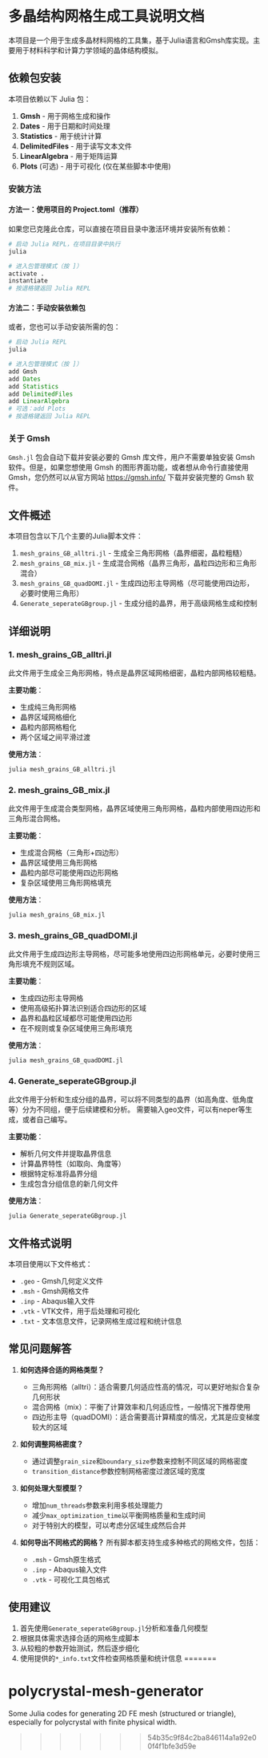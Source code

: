 
# 多晶结构网格生成工具说明文档

本项目是一个用于生成多晶材料网格的工具集，基于Julia语言和Gmsh库实现。主要用于材料科学和计算力学领域的晶体结构模拟。
## 依赖包安装

本项目依赖以下 Julia 包：

1. **Gmsh** - 用于网格生成和操作
2. **Dates** - 用于日期和时间处理
3. **Statistics** - 用于统计计算
4. **DelimitedFiles** - 用于读写文本文件
5. **LinearAlgebra** - 用于矩阵运算
6. **Plots** (可选) - 用于可视化 (仅在某些脚本中使用)

### 安装方法

#### 方法一：使用项目的 Project.toml（推荐）

如果您已克隆此仓库，可以直接在项目目录中激活环境并安装所有依赖：

```julia
# 启动 Julia REPL，在项目目录中执行
julia

# 进入包管理模式（按 ]）
activate .
instantiate
# 按退格键返回 Julia REPL
```

#### 方法二：手动安装依赖包

或者，您也可以手动安装所需的包：

```julia
# 启动 Julia REPL
julia

# 进入包管理模式（按 ]）
add Gmsh
add Dates
add Statistics
add DelimitedFiles
add LinearAlgebra
# 可选：add Plots
# 按退格键返回 Julia REPL
```

### 关于 Gmsh

`Gmsh.jl` 包会自动下载并安装必要的 Gmsh 库文件，用户不需要单独安装 Gmsh 软件。但是，如果您想使用 Gmsh 的图形界面功能，或者想从命令行直接使用 Gmsh，您仍然可以从官方网站 https://gmsh.info/ 下载并安装完整的 Gmsh 软件。

## 文件概述

本项目包含以下几个主要的Julia脚本文件：

1. `mesh_grains_GB_alltri.jl` - 生成全三角形网格（晶界细密，晶粒粗糙）
2. `mesh_grains_GB_mix.jl` - 生成混合网格（晶界三角形，晶粒四边形和三角形混合）
3. `mesh_grains_GB_quadDOMI.jl` - 生成四边形主导网格（尽可能使用四边形，必要时使用三角形）
4. `Generate_seperateGBgroup.jl` - 生成分组的晶界，用于高级网格生成和控制

## 详细说明

### 1. mesh_grains_GB_alltri.jl

此文件用于生成全三角形网格，特点是晶界区域网格细密，晶粒内部网格较粗糙。

**主要功能**：
- 生成纯三角形网格
- 晶界区域网格细化
- 晶粒内部网格粗化
- 两个区域之间平滑过渡

**使用方法**：
```julia
julia mesh_grains_GB_alltri.jl
```

### 2. mesh_grains_GB_mix.jl

此文件用于生成混合类型网格，晶界区域使用三角形网格，晶粒内部使用四边形和三角形混合网格。

**主要功能**：
- 生成混合网格（三角形+四边形）
- 晶界区域使用三角形网格
- 晶粒内部尽可能使用四边形网格
- 复杂区域使用三角形网格填充

**使用方法**：
```julia
julia mesh_grains_GB_mix.jl
```

### 3. mesh_grains_GB_quadDOMI.jl

此文件用于生成四边形主导网格，尽可能多地使用四边形网格单元，必要时使用三角形填充不规则区域。

**主要功能**：
- 生成四边形主导网格
- 使用高级拓扑算法识别适合四边形的区域
- 晶界和晶粒区域都尽可能使用四边形
- 在不规则或复杂区域使用三角形填充

**使用方法**：
```julia
julia mesh_grains_GB_quadDOMI.jl
```

### 4. Generate_seperateGBgroup.jl

此文件用于分析和生成分组的晶界，可以将不同类型的晶界（如高角度、低角度等）分为不同组，便于后续建模和分析。
需要输入geo文件，可以有neper等生成，或者自己编写。

**主要功能**：
- 解析几何文件并提取晶界信息
- 计算晶界特性（如取向、角度等）
- 根据特定标准将晶界分组
- 生成包含分组信息的新几何文件

**使用方法**：
```julia
julia Generate_seperateGBgroup.jl
```

## 文件格式说明

本项目使用以下文件格式：

- `.geo` - Gmsh几何定义文件
- `.msh` - Gmsh网格文件
- `.inp` - Abaqus输入文件
- `.vtk` - VTK文件，用于后处理和可视化
- `.txt` - 文本信息文件，记录网格生成过程和统计信息

## 常见问题解答

1. **如何选择合适的网格类型？**
   - 三角形网格（alltri）：适合需要几何适应性高的情况，可以更好地拟合复杂几何形状
   - 混合网格（mix）：平衡了计算效率和几何适应性，一般情况下推荐使用
   - 四边形主导（quadDOMI）：适合需要高计算精度的情况，尤其是应变梯度较大的区域

2. **如何调整网格密度？**
   - 通过调整`grain_size`和`boundary_size`参数来控制不同区域的网格密度
   - `transition_distance`参数控制网格密度过渡区域的宽度

3. **如何处理大型模型？**
   - 增加`num_threads`参数来利用多核处理能力
   - 减少`max_optimization_time`以平衡网格质量和生成时间
   - 对于特别大的模型，可以考虑分区域生成然后合并

4. **如何导出不同格式的网格？**
   所有脚本都支持生成多种格式的网格文件，包括：
   - `.msh` - Gmsh原生格式
   - `.inp` - Abaqus输入文件
   - `.vtk` - 可视化工具包格式

## 使用建议

1. 首先使用`Generate_seperateGBgroup.jl`分析和准备几何模型
2. 根据具体需求选择合适的网格生成脚本
3. 从较粗的参数开始测试，然后逐步细化
4. 使用提供的`*_info.txt`文件检查网格质量和统计信息 
=======
# polycrystal-mesh-generator
Some Julia codes for generating 2D FE mesh (structured or triangle), especially for polycrystal with finite physical width.
>>>>>>> 54b35c9f84c2ba846114a1a92e00f4f1bfe3d59e
